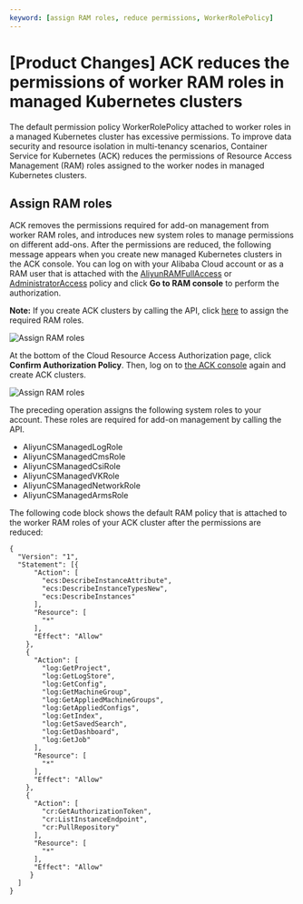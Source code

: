```yaml
---
keyword: [assign RAM roles, reduce permissions, WorkerRolePolicy]
---
```


# \[Product Changes\] ACK reduces the permissions of worker RAM roles in managed Kubernetes clusters

The default permission policy WorkerRolePolicy attached to worker roles in a managed Kubernetes cluster has excessive permissions. To improve data security and resource isolation in multi-tenancy scenarios, Container Service for Kubernetes \(ACK\) reduces the permissions of Resource Access Management \(RAM\) roles assigned to the worker nodes in managed Kubernetes clusters.

## Assign RAM roles

ACK removes the permissions required for add-on management from worker RAM roles, and introduces new system roles to manage permissions on different add-ons. After the permissions are reduced, the following message appears when you create new managed Kubernetes clusters in the ACK console. You can log on with your Alibaba Cloud account or as a RAM user that is attached with the [AliyunRAMFullAccess](https://ram.console.aliyun.com/policies/AliyunRAMFullAccess/System) or [AdministratorAccess](https://ram.console.aliyun.com/policies/AdministratorAccess/System) policy and click **Go to RAM console** to perform the authorization.

**Note:** If you create ACK clusters by calling the API, click [here](https://ur.alipay.com/1paTcxSWdAEW70GVH5TZiO) to assign the required RAM roles.

![Assign RAM roles](https://static-aliyun-doc.oss-accelerate.aliyuncs.com/assets/img/en-US/2836359951/p101447.png)

At the bottom of the Cloud Resource Access Authorization page, click **Confirm Authorization Policy**. Then, log on to [the ACK console](https://cs.console.aliyun.com) again and create ACK clusters.

![Assign RAM roles](https://static-aliyun-doc.oss-accelerate.aliyuncs.com/assets/img/en-US/2836359951/p101452.png)

The preceding operation assigns the following system roles to your account. These roles are required for add-on management by calling the API.

-   AliyunCSManagedLogRole
-   AliyunCSManagedCmsRole
-   AliyunCSManagedCsiRole
-   AliyunCSManagedVKRole
-   AliyunCSManagedNetworkRole
-   AliyunCSManagedArmsRole

The following code block shows the default RAM policy that is attached to the worker RAM roles of your ACK cluster after the permissions are reduced:

```
{
  "Version": "1",
  "Statement": [{
      "Action": [
        "ecs:DescribeInstanceAttribute",
        "ecs:DescribeInstanceTypesNew",
        "ecs:DescribeInstances"
      ],
      "Resource": [
        "*"
      ],
      "Effect": "Allow"
    },
    {
      "Action": [
        "log:GetProject",
        "log:GetLogStore",
        "log:GetConfig",
        "log:GetMachineGroup",
        "log:GetAppliedMachineGroups",
        "log:GetAppliedConfigs",
        "log:GetIndex",
        "log:GetSavedSearch",
        "log:GetDashboard",
        "log:GetJob"
      ],
      "Resource": [
        "*"
      ],
      "Effect": "Allow"
    },
    {
      "Action": [
        "cr:GetAuthorizationToken",
        "cr:ListInstanceEndpoint",
        "cr:PullRepository"
      ],  
      "Resource": [
        "*"
      ],
      "Effect": "Allow"
     }
  ]
}
              
```

